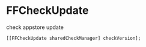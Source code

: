 # FFCheckUpdate
check appstore update

```objc
[[FFCheckUpdate sharedCheckManager] checkVersion];
```
